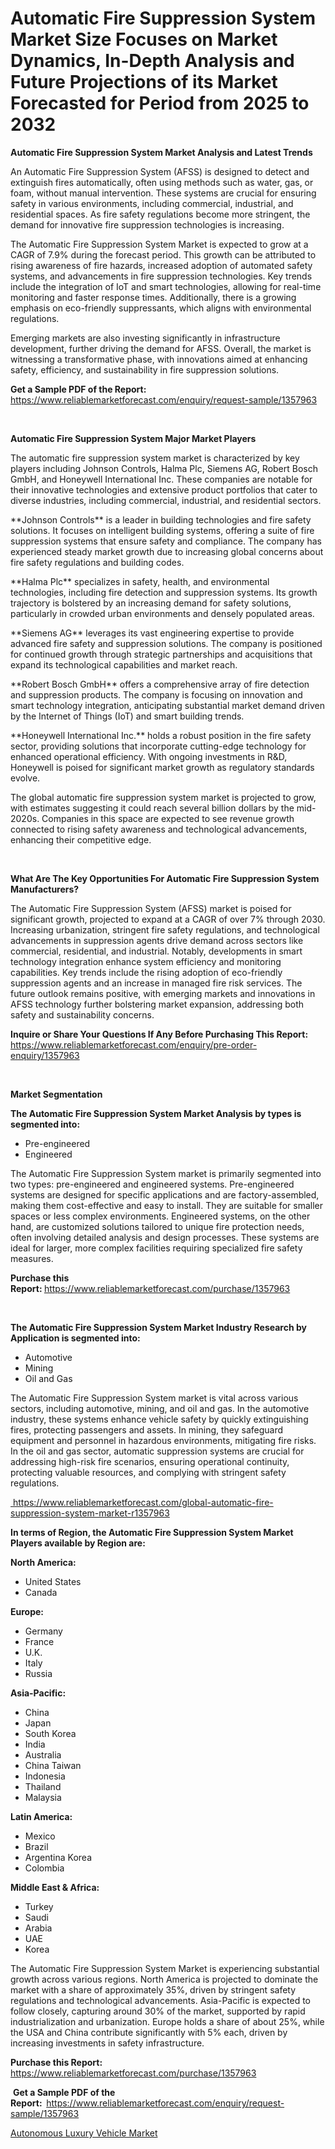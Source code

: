 <p><h1>Automatic Fire Suppression System Market Size Focuses on Market Dynamics, In-Depth Analysis and Future Projections of its Market Forecasted for Period from 2025 to 2032</h1></p><p><strong>Automatic Fire Suppression System Market Analysis and Latest Trends</strong></p>
<p><p>An Automatic Fire Suppression System (AFSS) is designed to detect and extinguish fires automatically, often using methods such as water, gas, or foam, without manual intervention. These systems are crucial for ensuring safety in various environments, including commercial, industrial, and residential spaces. As fire safety regulations become more stringent, the demand for innovative fire suppression technologies is increasing.</p><p>The Automatic Fire Suppression System Market is expected to grow at a CAGR of 7.9% during the forecast period. This growth can be attributed to rising awareness of fire hazards, increased adoption of automated safety systems, and advancements in fire suppression technologies. Key trends include the integration of IoT and smart technologies, allowing for real-time monitoring and faster response times. Additionally, there is a growing emphasis on eco-friendly suppressants, which aligns with environmental regulations. </p><p>Emerging markets are also investing significantly in infrastructure development, further driving the demand for AFSS. Overall, the market is witnessing a transformative phase, with innovations aimed at enhancing safety, efficiency, and sustainability in fire suppression solutions.</p></p>
<p><strong>Get a Sample PDF of the Report:&nbsp;</strong> <a href="https://www.reliablemarketforecast.com/enquiry/request-sample/1357963?utm_campaign=2210&utm_medium=2&utm_source=Github&utm_content=ia&utm_term=16022025&utm_id=automatic-fire-suppression-system">https://www.reliablemarketforecast.com/enquiry/request-sample/1357963</a></p>
<p>&nbsp;</p>
<p><strong>Automatic Fire Suppression System Major Market Players</strong></p>
<p><p>The automatic fire suppression system market is characterized by key players including Johnson Controls, Halma Plc, Siemens AG, Robert Bosch GmbH, and Honeywell International Inc. These companies are notable for their innovative technologies and extensive product portfolios that cater to diverse industries, including commercial, industrial, and residential sectors.</p><p>**Johnson Controls** is a leader in building technologies and fire safety solutions. It focuses on intelligent building systems, offering a suite of fire suppression systems that ensure safety and compliance. The company has experienced steady market growth due to increasing global concerns about fire safety regulations and building codes. </p><p>**Halma Plc** specializes in safety, health, and environmental technologies, including fire detection and suppression systems. Its growth trajectory is bolstered by an increasing demand for safety solutions, particularly in crowded urban environments and densely populated areas. </p><p>**Siemens AG** leverages its vast engineering expertise to provide advanced fire safety and suppression solutions. The company is positioned for continued growth through strategic partnerships and acquisitions that expand its technological capabilities and market reach.</p><p>**Robert Bosch GmbH** offers a comprehensive array of fire detection and suppression products. The company is focusing on innovation and smart technology integration, anticipating substantial market demand driven by the Internet of Things (IoT) and smart building trends.</p><p>**Honeywell International Inc.** holds a robust position in the fire safety sector, providing solutions that incorporate cutting-edge technology for enhanced operational efficiency. With ongoing investments in R&D, Honeywell is poised for significant market growth as regulatory standards evolve.</p><p>The global automatic fire suppression system market is projected to grow, with estimates suggesting it could reach several billion dollars by the mid-2020s. Companies in this space are expected to see revenue growth connected to rising safety awareness and technological advancements, enhancing their competitive edge.</p></p>
<p>&nbsp;</p>
<p><strong>What Are The Key Opportunities For Automatic Fire Suppression System Manufacturers?</strong></p>
<p><p>The Automatic Fire Suppression System (AFSS) market is poised for significant growth, projected to expand at a CAGR of over 7% through 2030. Increasing urbanization, stringent fire safety regulations, and technological advancements in suppression agents drive demand across sectors like commercial, residential, and industrial. Notably, developments in smart technology integration enhance system efficiency and monitoring capabilities. Key trends include the rising adoption of eco-friendly suppression agents and an increase in managed fire risk services. The future outlook remains positive, with emerging markets and innovations in AFSS technology further bolstering market expansion, addressing both safety and sustainability concerns.</p></p>
<p><strong>Inquire or Share Your Questions If Any Before Purchasing This Report:</strong> <a href="https://www.reliablemarketforecast.com/enquiry/pre-order-enquiry/1357963?utm_campaign=2210&utm_medium=2&utm_source=Github&utm_content=ia&utm_term=16022025&utm_id=automatic-fire-suppression-system">https://www.reliablemarketforecast.com/enquiry/pre-order-enquiry/1357963</a></p>
<p>&nbsp;</p>
<p><strong>Market Segmentation</strong></p>
<p><strong>The Automatic Fire Suppression System Market Analysis by types is segmented into:</strong></p>
<p><ul><li>Pre-engineered</li><li>Engineered</li></ul></p>
<p><p>The Automatic Fire Suppression System market is primarily segmented into two types: pre-engineered and engineered systems. Pre-engineered systems are designed for specific applications and are factory-assembled, making them cost-effective and easy to install. They are suitable for smaller spaces or less complex environments. Engineered systems, on the other hand, are customized solutions tailored to unique fire protection needs, often involving detailed analysis and design processes. These systems are ideal for larger, more complex facilities requiring specialized fire safety measures.</p></p>
<p><strong>Purchase this Report:&nbsp;</strong><a href="https://www.reliablemarketforecast.com/purchase/1357963?utm_campaign=2210&utm_medium=2&utm_source=Github&utm_content=ia&utm_term=16022025&utm_id=automatic-fire-suppression-system">https://www.reliablemarketforecast.com/purchase/1357963</a></p>
<p>&nbsp;</p>
<p><strong>The Automatic Fire Suppression System Market Industry Research by Application is segmented into:</strong></p>
<p><ul><li>Automotive</li><li>Mining</li><li>Oil and Gas</li></ul></p>
<p><p>The Automatic Fire Suppression System market is vital across various sectors, including automotive, mining, and oil and gas. In the automotive industry, these systems enhance vehicle safety by quickly extinguishing fires, protecting passengers and assets. In mining, they safeguard equipment and personnel in hazardous environments, mitigating fire risks. In the oil and gas sector, automatic suppression systems are crucial for addressing high-risk fire scenarios, ensuring operational continuity, protecting valuable resources, and complying with stringent safety regulations.</p></p>
<p><a href="https://www.reliablemarketforecast.com/global-automatic-fire-suppression-system-market-r1357963?utm_campaign=2210&utm_medium=2&utm_source=Github&utm_content=ia&utm_term=16022025&utm_id=automatic-fire-suppression-system">&nbsp;https://www.reliablemarketforecast.com/global-automatic-fire-suppression-system-market-r1357963</a></p>
<p><strong>In terms of Region, the Automatic Fire Suppression System Market Players available by Region are:</strong></p>
<p>
    <p> <strong> North America: </strong>
        <ul>
            <li>United States</li>
            <li>Canada</li>
        </ul>
        </p> 
    <p> <strong> Europe: </strong>
        <ul>
            <li>Germany</li>
            <li>France</li>
            <li>U.K.</li>
            <li>Italy</li>
            <li>Russia</li>
        </ul>
        </p> 
    <p> <strong> Asia-Pacific: </strong>
        <ul>
            <li>China</li>
            <li>Japan</li>
            <li>South Korea</li>
            <li>India</li>
            <li>Australia</li>
            <li>China Taiwan</li>
            <li>Indonesia</li>
            <li>Thailand</li>
            <li>Malaysia</li>
        </ul>
        </p> 
    <p> <strong> Latin America: </strong>
        <ul>
            <li>Mexico</li>
            <li>Brazil</li>
            <li>Argentina Korea</li>
            <li>Colombia</li>
        </ul>
        </p> 
    <p> <strong> Middle East & Africa: </strong>
        <ul>
            <li>Turkey</li>
            <li>Saudi</li>
            <li>Arabia</li>
            <li>UAE</li>
            <li>Korea</li>
        </ul>
    </p>
    </p>
<p><p>The Automatic Fire Suppression System Market is experiencing substantial growth across various regions. North America is projected to dominate the market with a share of approximately 35%, driven by stringent safety regulations and technological advancements. Asia-Pacific is expected to follow closely, capturing around 30% of the market, supported by rapid industrialization and urbanization. Europe holds a share of about 25%, while the USA and China contribute significantly with 5% each, driven by increasing investments in safety infrastructure.</p></p>
<p><strong>Purchase this Report: </strong><a href="https://www.reliablemarketforecast.com/purchase/1357963?utm_campaign=2210&utm_medium=2&utm_source=Github&utm_content=ia&utm_term=16022025&utm_id=automatic-fire-suppression-system">https://www.reliablemarketforecast.com/purchase/1357963</a></p>
<p>&nbsp;<strong>Get a Sample PDF of the Report:&nbsp;&nbsp;</strong><a href="https://www.reliablemarketforecast.com/enquiry/request-sample/1357963?utm_campaign=2210&utm_medium=2&utm_source=Github&utm_content=ia&utm_term=16022025&utm_id=automatic-fire-suppression-system">https://www.reliablemarketforecast.com/enquiry/request-sample/1357963</a></p>
<p><strong></strong></p>
<p><p><a href="https://github.com/kathiestrine5ty/Market-Research-Report-List-1/blob/main/autonomous-luxury-vehicle-market.md?utm_campaign=2210&utm_medium=2&utm_source=Github&utm_content=ia&utm_term=16022025&utm_id=automatic-fire-suppression-system">Autonomous Luxury Vehicle Market</a></p></p>